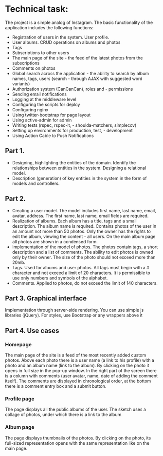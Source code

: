 # Technical task:

The project is a simple analog of Instagram. The basic functionality of the application includes the following functions:

- Registration of users in the system. User profile.
- User albums. CRUD operations on albums and photos
- Tags
- Subscriptions to other users
- The main page of the site - the feed of the latest photos from the subscriptions
- Comments on photos
- Global search across the application - the ability to search by album names, tags, users (search - through AJAX with suggested word variants)
- Authorization system (CanCanCan), roles and - permissions
- Sending email notifications
- Logging at the middleware level
- Configuring the scripts for deploy
- Configuring nginx
- Using twitter-bootstrap for page layout
- Using active-admin for admin
- Writing tests (rspec, rspec-it, - shoulda-matchers, simplecov)
- Setting up environments for production, test, - development
- Using Action Cable to Push Notifications

## Part 1.

- Designing, highlighting the entities of the domain. Identify the relationships between entities in the system. Designing a relational model.
- Description (generation) of key entities in the system in the form of models and controllers.

## Part 2.

- Creating a user model. The model includes first name, last name, email, avatar, address. The first name, last name, email fields are required.
- Realization of albums. Each album has a title, tags and a small description. The album name is required. Contains photos of the user in an amount not more than 50 photos. Only the owner has the rights to edit the album, viewing the content - all users. On the main album page all photos are shown in a condensed form.
- Implementation of the model of photos. The photos contain tags, a short description and a list of comments. The ability to edit photos is owned only by their owner. The size of the photo should not exceed more than 20mb.
- Tags. Used for albums and user photos. All tags must begin with a \# character and not exceed a limit of 20 characters. It is permissible to use only numbers and symbols of the alphabet.
- Comments. Applied to photos, do not exceed the limit of 140 characters.

## Part 3. Graphical interface

Implementation through server-side rendering. You can use simple js libraries (jQuery). For styles, use Bootstrap or any wrappers above it

## Part 4. Use cases
### Homepage
The main page of the site is a feed of the most recently added custom photos. Above each photo there is a user name (a link to his profile) with a photo and an album name (link to the album). By clicking on the photo it opens in full size in the pop-up window. In the right part of the screen there is a column with comments (user avatar, name, date of adding the comment itself). The comments are displayed in chronological order, at the bottom there is a comment entry box and a submit button.

### Profile page
The page displays all the public albums of the user. The sketch uses a collage of photos, under which there is a link to the album.

### Album page
The page displays thumbnails of the photos. By clicking on the photo, its full-sized representation opens with the same representation like on the main page.
